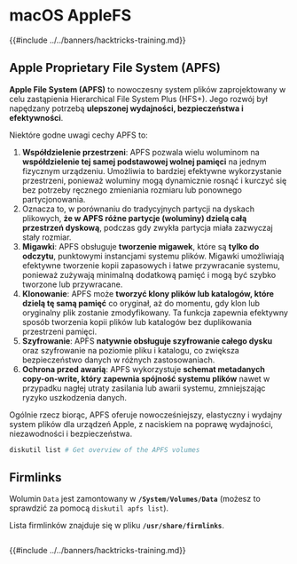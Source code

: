 # macOS AppleFS

{{#include ../../banners/hacktricks-training.md}}

## Apple Proprietary File System (APFS)

**Apple File System (APFS)** to nowoczesny system plików zaprojektowany w celu zastąpienia Hierarchical File System Plus (HFS+). Jego rozwój był napędzany potrzebą **ulepszonej wydajności, bezpieczeństwa i efektywności**.

Niektóre godne uwagi cechy APFS to:

1. **Współdzielenie przestrzeni**: APFS pozwala wielu woluminom na **współdzielenie tej samej podstawowej wolnej pamięci** na jednym fizycznym urządzeniu. Umożliwia to bardziej efektywne wykorzystanie przestrzeni, ponieważ woluminy mogą dynamicznie rosnąć i kurczyć się bez potrzeby ręcznego zmieniania rozmiaru lub ponownego partycjonowania.
1. Oznacza to, w porównaniu do tradycyjnych partycji na dyskach plikowych, **że w APFS różne partycje (woluminy) dzielą całą przestrzeń dyskową**, podczas gdy zwykła partycja miała zazwyczaj stały rozmiar.
2. **Migawki**: APFS obsługuje **tworzenie migawek**, które są **tylko do odczytu**, punktowymi instancjami systemu plików. Migawki umożliwiają efektywne tworzenie kopii zapasowych i łatwe przywracanie systemu, ponieważ zużywają minimalną dodatkową pamięć i mogą być szybko tworzone lub przywracane.
3. **Klonowanie**: APFS może **tworzyć klony plików lub katalogów, które dzielą tę samą pamięć** co oryginał, aż do momentu, gdy klon lub oryginalny plik zostanie zmodyfikowany. Ta funkcja zapewnia efektywny sposób tworzenia kopii plików lub katalogów bez duplikowania przestrzeni pamięci.
4. **Szyfrowanie**: APFS **natywnie obsługuje szyfrowanie całego dysku** oraz szyfrowanie na poziomie pliku i katalogu, co zwiększa bezpieczeństwo danych w różnych zastosowaniach.
5. **Ochrona przed awarią**: APFS wykorzystuje **schemat metadanych copy-on-write, który zapewnia spójność systemu plików** nawet w przypadku nagłej utraty zasilania lub awarii systemu, zmniejszając ryzyko uszkodzenia danych.

Ogólnie rzecz biorąc, APFS oferuje nowocześniejszy, elastyczny i wydajny system plików dla urządzeń Apple, z naciskiem na poprawę wydajności, niezawodności i bezpieczeństwa.
```bash
diskutil list # Get overview of the APFS volumes
```
## Firmlinks

Wolumin `Data` jest zamontowany w **`/System/Volumes/Data`** (możesz to sprawdzić za pomocą `diskutil apfs list`).

Lista firmlinków znajduje się w pliku **`/usr/share/firmlinks`**.
```bash

```
{{#include ../../banners/hacktricks-training.md}}
